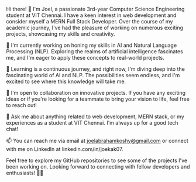 Hi there! 👋
I'm Joel, a passionate 3rd-year Computer Science Engineering student at VIT Chennai. I have a keen interest in web development and consider myself a MERN Full Stack Developer. Over the course of my academic journey, I've had the pleasure of working on numerous exciting projects, showcasing my skills and creativity.

🔭 I'm currently working on honing my skills in AI and Natural Language Processing (NLP). Exploring the realms of artificial intelligence fascinates me, and I'm eager to apply these concepts to real-world projects.

🌱 Learning is a continuous journey, and right now, I'm diving deep into the fascinating world of AI and NLP. The possibilities seem endless, and I'm excited to see where this knowledge will take me.

👯 I'm open to collaboration on innovative projects. If you have any exciting ideas or if you're looking for a teammate to bring your vision to life, feel free to reach out!

💬 Ask me about anything related to web development, MERN stack, or my experiences as a student at VIT Chennai. I'm always up for a good tech chat!

📫 You can reach me via email at joelabrahamkoshy@gmail.com or connect with me on LinkedIn at linkedin.com/in/joekak07.


Feel free to explore my GitHub repositories to see some of the projects I've been working on. Looking forward to connecting with fellow developers and enthusiasts! 🚀✨

